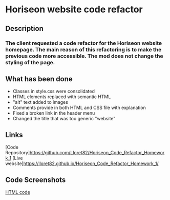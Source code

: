 # Horiseon website code refactor
## Description
### The client requested a code refactor for the Horiseon website homepage. The main reason of this refactoring is to make the previous code more accessible. The mod does not change the styling of the page.

## What has been done
* Classes in style.css were consolidated
* HTML elements replaced with semantic HTML
* "alt" text added to images
* Comments provide in both HTML and CSS file with explanation
* Fixed a broken link in the header menu
* Changed the title that was too generic "website"

## Links
[Code Repository]https://github.com/Lloret82/Horiseon_Code_Refactor_Homework_1
[Live website]https://lloret82.github.io/Horiseon_Code_Refactor_Homework_1/

## Code Screenshots
[HTML code](/assets/Screenshots/Screenshot_2.png)

